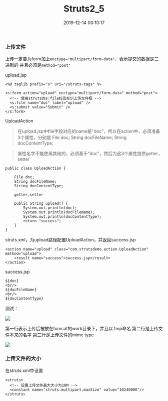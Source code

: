﻿---
title: Struts2_5
date: 2019-12-14 00:10:17
tags:
  - SSH
---

### 上传文件

上传一定要为form加上`enctype="multipart/form-data"`，表示提交的数据是二进制的
并且必须是`method="post"`

upload.jsp
```
<%@ taglib prefix="s" uri="/struts-tags" %>

<s:form action="upload" enctype="multipart/form-data" method="post">
  <!-- 使用struts的s:file标签标识上传文件框 -->
  <s:file name="doc" label="upload" />
  <s:submit value="Submit" />
</s:form>
```

UploadAction
> 在upload.jsp中file字段对应的name是"doc"，所以在action中，必须准备3个属性，分别是
File doc;
String docFileName;
String docContentType;

> 属性名字不能使用其他的，必须基于“doc"，然后为这3个属性提供getter，setter
```
public class UploadAction {
 
    File doc;
    String docFileName;
    String docContentType;

    getter,setter

    public String upload() {
        System.out.println(doc);
        System.out.println(docFileName);
        System.out.println(docContentType);
        return "success";
    }
}
```

struts.xml，为upload路径配置UploadAction，并返回success.jsp
```
<action name="upload" class="com.strutsdemo.action.UploadAction" method="upload">
    <result name="success">success.jsp</result>
</action>
```

success.jsp
```
${doc}
<br/>
${docFileName}
<br/>
${docContentType}
```

测试：

![](http://chenchen7.oss-cn-shanghai.aliyuncs.com/20191215121105.PNG)

第一行表示上传后被放在tomcat的work目录下，并且以.tmp命名
第二行是上传文件本来的名字
第三行是上传文件的mime type

![](http://chenchen7.oss-cn-shanghai.aliyuncs.com/20191215121109.PNG)

### 上传文件的大小
在struts.xml中设置
```
<struts>
  <!-- 设置上传文件最大大小为10M -->
  <constant name="struts.multipart.maxSize" value="10240000"/>
</struts>
```
